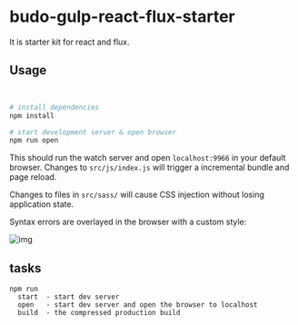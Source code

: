 # budo-gulp-react-flux-starter

It is starter kit for  react and flux.


## Usage

```sh


# install dependencies
npm install

# start development server & open browser
npm run open
```

This should run the watch server and open `localhost:9966` in your default browser. Changes to `src/js/index.js` will trigger a incremental bundle and page reload. 

Changes to files in `src/sass/` will cause CSS injection without losing application state. 

Syntax errors are overlayed in the browser with a custom style:

![img](http://i.imgur.com/dP7lH7N.png) 

## tasks

```
npm run
  start  - start dev server
  open   - start dev server and open the browser to localhost
  build  - the compressed production build
```
